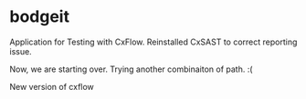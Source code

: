 # bodgeit

Application for Testing with CxFlow.
Reinstalled CxSAST to correct reporting issue.

Now, we are starting over.
Trying another combinaiton of path. :(

New version of cxflow

